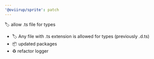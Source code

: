 ```yaml
---
'@oviirup/sprite': patch
---
```


🏷️ allow .ts file for types

- 🏷️ Any file with .ts extension is allowed for types (previously .d.ts)
- 📦 updated packages
- ♻️ refactor logger
